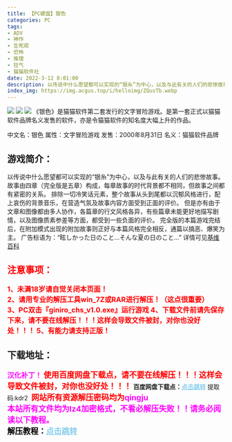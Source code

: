 ```yaml
---
title: 【PC硬盘】银色
categories: PC
tags:
- ADV
- 神作
- 生死观
- 恐怖
- 推理
- 狂气
- 猫猫软件社
date: 2022-3-12 8:01:00
description: 以传说中什么愿望都可以实现的“银糸”为中心，以及与此有关的人们的悲惨故事。故事由四章（完全版是五章）构成，每章故事的时代背景都不相同，但故事之间都有紧密的关系。
index_img: https://img.acgus.top/i/helloimg/ZQusTb.webp
---
```

![](https://img.acgus.top/i/helloimg/ZQusTb.webp)
![](https://img.acgus.top/i/helloimg/ZQutUo.webp)
![](https://img.acgus.top/i/helloimg/ZQuAFD.webp)
《银色》是猫猫软件第二套发行的文字冒险游戏。是第一套正式以猫猫软件品牌名义发售的软件，亦是令猫猫软件的知名度大幅上升的作品。

中文名：银色
属性：文字冒险游戏
发售：2000年8月31日
名义：猫猫软件品牌

## 游戏简介：
以传说中什么愿望都可以实现的“银糸”为中心，以及与此有关的人们的悲惨故事。
故事由四章（完全版是五章）构成，每章故事的时代背景都不相同，但故事之间都有紧密的关系。
排除一切冷笑话元素，整个故事从头到尾都以沉郁风格进行，配上哀伤的背景音乐，在营造气氛及故事内容方面受到正面的评价。
但是亦有由于文章和图像都由多人协作，各篇章的行文风格各异，有些篇章未能更好地描写剧情，以及图像质素参差等方面，都受到一些负面的评价。
完全版的本篇游戏完结后，在附加模式出现的附加故事则正好与本篇风格完全相反，通篇以搞恶、爆笑为主。
广告标语为：“眩しかった日のこと…そんな夏の日のこと…”
详情可见[基维百科](https://zh.m.wikipedia.org/wiki/%E9%8A%80%E8%89%B2_(%E9%81%8A%E6%88%B2))




## <font color=#FF0000 >注意事项：</font>
<font color=#FF0000 size=3><b>1、未满18岁请自觉关闭本页面！  
2、请用专业的解压工具win_7Z或RAR进行解压！（这点很重要）           
3、PC双击『giniro_chs_v1.0.exe』运行游戏
4、下载文件前请先保存下来，请不要在线解压！！！这样会导致文件被封，对你也没好处！！！
5、有能力请支持正版！</b></font>

## 下载地址：
<font color=#FF00FF size=3>**汉化补丁！**</font>
<font color=#FF0000 size=4>**使用百度网盘下载点，请不要在线解压！！！这样会导致文件被封，对你也没好处！！！**</font>
<b>百度网盘下载点：</b><a href="https://pan.baidu.com/s/1-tJQ6XUHZ8oP7FEiuOR8yw?pwd=kdr2" style="color: #87CEEB;"><b>点击跳转</b></a> 提取码:kdr2
<a style="padding: 0" href="https://post.qingju.org/AD/"><img style="max-width:100%" src="https://img.acgus.top/i/2024/07/478f689b8021d8d499ab43d21acf137a.gif" alt=""></a>
<b><font color=#FF0000 size=4>网站所有资源解压密码均为</b></font><b><font color=#FF00FF size=4>qingju</font><font color=#FF0000 ></font></b><br><b><font color=#FF00FF size=4>本站所有文件均为lz4加密格式，不看必解压失败！！请务必阅读以下教程。</b></font><br><b><font color=#000 size=4>解压教程：</b><a href="https://post.qingju.org/tutorial/000/" style="color: #87CEEB;"><b>点击跳转</b></a>